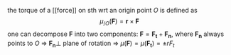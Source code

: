 the torque of a [[force]] on sth wrt an origin point $O$ is defined as
$$
\mu_{/O}(\mathbf{F})=\mathbf{r}\times \mathbf{F}
$$
one can decompose $\mathbf{F}$ into two components: $\mathbf{F}=\mathbf{F_{t}}+\mathbf{F_{n}}$, where $\mathbf{F_{n}}$ always points to $O$ => $\mathbf{F_{n}}\perp$ plane of rotation => $\mu(\mathbf{F}) = \mu(\mathbf{F_{t}})=\pm rF_{t}$
